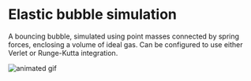 # Elastic bubble simulation

A bouncing bubble, simulated using point masses connected by spring forces, enclosing a volume of ideal gas. Can be configured to use either Verlet or Runge-Kutta integration.

![animated gif](https://github.com/Haspaker/elastic-bubble-simulation/blob/main/example-animation.gif?raw=true)